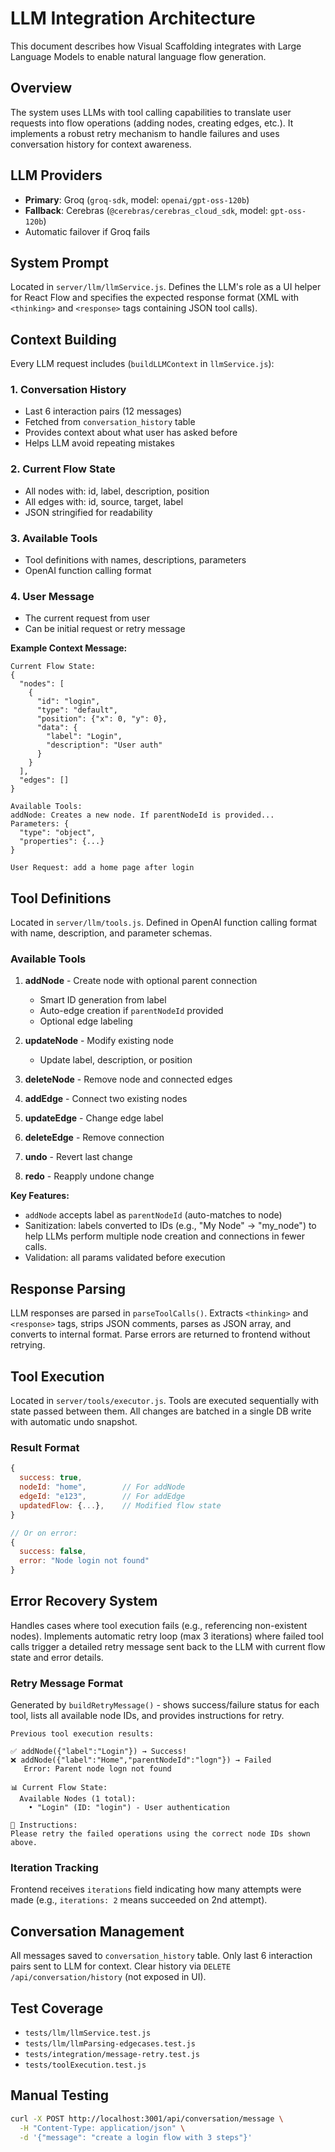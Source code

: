 # LLM Integration Architecture

This document describes how Visual Scaffolding integrates with Large Language Models to enable natural language flow generation.

## Overview

The system uses LLMs with tool calling capabilities to translate user requests into flow operations (adding nodes, creating edges, etc.). It implements a robust retry mechanism to handle failures and uses conversation history for context awareness.

## LLM Providers

- **Primary**: Groq (`groq-sdk`, model: `openai/gpt-oss-120b`)
- **Fallback**: Cerebras (`@cerebras/cerebras_cloud_sdk`, model: `gpt-oss-120b`)
- Automatic failover if Groq fails


## System Prompt

Located in `server/llm/llmService.js`. Defines the LLM's role as a UI helper for React Flow and specifies the expected response format (XML with `<thinking>` and `<response>` tags containing JSON tool calls).

## Context Building

Every LLM request includes (`buildLLMContext` in `llmService.js`):

### 1. Conversation History
- Last 6 interaction pairs (12 messages)
- Fetched from `conversation_history` table
- Provides context about what user has asked before
- Helps LLM avoid repeating mistakes

### 2. Current Flow State
- All nodes with: id, label, description, position
- All edges with: id, source, target, label
- JSON stringified for readability

### 3. Available Tools
- Tool definitions with names, descriptions, parameters
- OpenAI function calling format

### 4. User Message
- The current request from user
- Can be initial request or retry message

**Example Context Message:**
```
Current Flow State:
{
  "nodes": [
    {
      "id": "login",
      "type": "default",
      "position": {"x": 0, "y": 0},
      "data": {
        "label": "Login",
        "description": "User auth"
      }
    }
  ],
  "edges": []
}

Available Tools:
addNode: Creates a new node. If parentNodeId is provided...
Parameters: {
  "type": "object",
  "properties": {...}
}

User Request: add a home page after login
```

## Tool Definitions

Located in `server/llm/tools.js`. Defined in OpenAI function calling format with name, description, and parameter schemas.

### Available Tools

1. **addNode** - Create node with optional parent connection
   - Smart ID generation from label
   - Auto-edge creation if `parentNodeId` provided
   - Optional edge labeling

2. **updateNode** - Modify existing node
   - Update label, description, or position

3. **deleteNode** - Remove node and connected edges

4. **addEdge** - Connect two existing nodes

5. **updateEdge** - Change edge label

6. **deleteEdge** - Remove connection

7. **undo** - Revert last change

8. **redo** - Reapply undone change

**Key Features:**
- `addNode` accepts label as `parentNodeId` (auto-matches to node)
- Sanitization: labels converted to IDs (e.g., "My Node" → "my_node") to help LLMs perform multiple node creation and connections in fewer calls.
- Validation: all params validated before execution

## Response Parsing

LLM responses are parsed in `parseToolCalls()`. Extracts `<thinking>` and `<response>` tags, strips JSON comments, parses as JSON array, and converts to internal format. Parse errors are returned to frontend without retrying.

## Tool Execution

Located in `server/tools/executor.js`. Tools are executed sequentially with state passed between them. All changes are batched in a single DB write with automatic undo snapshot.

### Result Format
```javascript
{
  success: true,
  nodeId: "home",        // For addNode
  edgeId: "e123",        // For addEdge
  updatedFlow: {...},    // Modified flow state
}

// Or on error:
{
  success: false,
  error: "Node login not found"
}
```

## Error Recovery System

Handles cases where tool execution fails (e.g., referencing non-existent nodes). Implements automatic retry loop (max 3 iterations) where failed tool calls trigger a detailed retry message sent back to the LLM with current flow state and error details.

### Retry Message Format

Generated by `buildRetryMessage()` - shows success/failure status for each tool, lists all available node IDs, and provides instructions for retry.

```
Previous tool execution results:

✅ addNode({"label":"Login"}) → Success!
❌ addNode({"label":"Home","parentNodeId":"logn"}) → Failed
   Error: Parent node logn not found

📊 Current Flow State:
  Available Nodes (1 total):
    • "Login" (ID: "login") - User authentication

🔧 Instructions:
Please retry the failed operations using the correct node IDs shown above.
```

### Iteration Tracking

Frontend receives `iterations` field indicating how many attempts were made (e.g., `iterations: 2` means succeeded on 2nd attempt).

## Conversation Management

All messages saved to `conversation_history` table. Only last 6 interaction pairs sent to LLM for context. Clear history via `DELETE /api/conversation/history` (not exposed in UI).

## Test Coverage

- `tests/llm/llmService.test.js`
- `tests/llm/llmParsing-edgecases.test.js`
- `tests/integration/message-retry.test.js`
- `tests/toolExecution.test.js`

## Manual Testing

```bash
curl -X POST http://localhost:3001/api/conversation/message \
  -H "Content-Type: application/json" \
  -d '{"message": "create a login flow with 3 steps"}'
```
